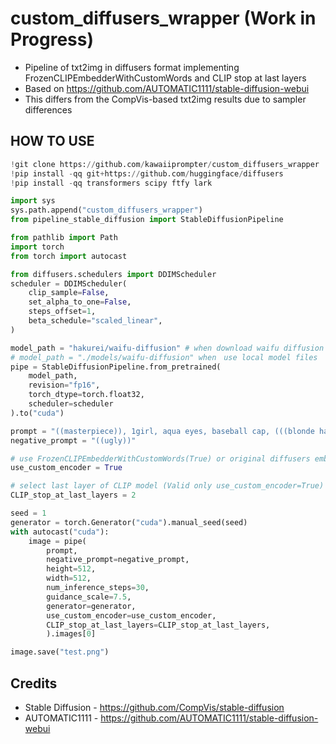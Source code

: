 # custom_diffusers_wrapper (Work in Progress)

* Pipeline of txt2img in diffusers format implementing FrozenCLIPEmbedderWithCustomWords and CLIP stop at last layers
* Based on https://github.com/AUTOMATIC1111/stable-diffusion-webui
* This differs from the CompVis-based txt2img results due to sampler differences

## HOW TO USE
```python
!git clone https://github.com/kawaiiprompter/custom_diffusers_wrapper
!pip install -qq git+https://github.com/huggingface/diffusers
!pip install -qq transformers scipy ftfy lark

import sys
sys.path.append("custom_diffusers_wrapper")
from pipeline_stable_diffusion import StableDiffusionPipeline

from pathlib import Path
import torch
from torch import autocast

from diffusers.schedulers import DDIMScheduler
scheduler = DDIMScheduler(
    clip_sample=False,
    set_alpha_to_one=False,
    steps_offset=1,
    beta_schedule="scaled_linear",
)

model_path = "hakurei/waifu-diffusion" # when download waifu diffusion
# model_path = "./models/waifu-diffusion" when　use local model files
pipe = StableDiffusionPipeline.from_pretrained(
    model_path,
    revision="fp16", 
    torch_dtype=torch.float32,
    scheduler=scheduler
).to("cuda")

prompt = "((masterpiece)), 1girl, aqua eyes, baseball cap, (((blonde hair))), closed mouth, earrings, green background, hat, hoop earrings, jewelry, looking at viewer, shirt, short hair, simple background, solo, upper body, yellow shirt"
negative_prompt = "((ugly))"

# use FrozenCLIPEmbedderWithCustomWords(True) or original diffusers embedder(False)
use_custom_encoder = True

# select last layer of CLIP model (Valid only use_custom_encoder=True)
CLIP_stop_at_last_layers = 2 

seed = 1
generator = torch.Generator("cuda").manual_seed(seed)
with autocast("cuda"):
    image = pipe(
        prompt,
        negative_prompt=negative_prompt,
        height=512,
        width=512,
        num_inference_steps=30,
        guidance_scale=7.5,
        generator=generator,
        use_custom_encoder=use_custom_encoder,
        CLIP_stop_at_last_layers=CLIP_stop_at_last_layers,
        ).images[0]

image.save("test.png")
```

## Credits
* Stable Diffusion - https://github.com/CompVis/stable-diffusion
* AUTOMATIC1111 - https://github.com/AUTOMATIC1111/stable-diffusion-webui
